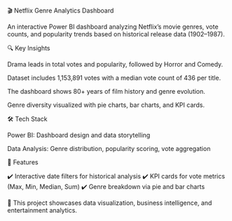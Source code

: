 🎬 Netflix Genre Analytics Dashboard

An interactive Power BI dashboard analyzing Netflix’s movie genres, vote counts, and popularity trends based on historical release data (1902–1987).

🔍 Key Insights

Drama leads in total votes and popularity, followed by Horror and Comedy.

Dataset includes 1,153,891 votes with a median vote count of 436 per title.

The dashboard shows 80+ years of film history and genre evolution.

Genre diversity visualized with pie charts, bar charts, and KPI cards.

🛠️ Tech Stack

Power BI: Dashboard design and data storytelling

Data Analysis: Genre distribution, popularity scoring, vote aggregation

📂 Features

✔️ Interactive date filters for historical analysis
✔️ KPI cards for vote metrics (Max, Min, Median, Sum)
✔️ Genre breakdown via pie and bar charts

📌 This project showcases data visualization, business intelligence, and entertainment analytics.
